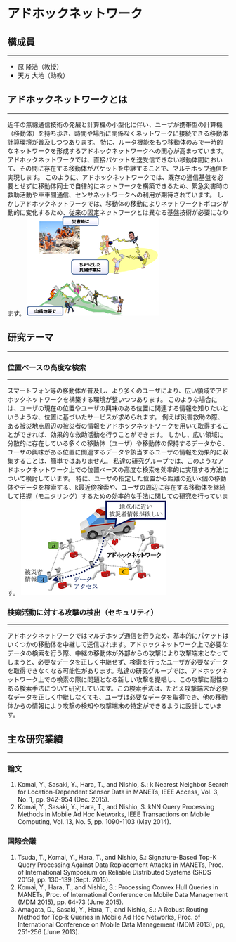 ﻿# アドホックネットワーク

## 構成員

-------

* 原 隆浩（教授）
* 天方 大地（助教）

## アドホックネットワークとは

-------

近年の無線通信技術の発展と計算機の小型化に伴い、ユーザが携帯型の計算機（移動体）を持ち歩き、時間や場所に関係なくネットワークに接続できる移動体計算環境が普及しつつあります。
特に、ルータ機能をもつ移動体のみで一時的なネットワークを形成するアドホックネットワークへの関心が高まっています。
アドホックネットワークでは、直接パケットを送受信できない移動体間において、その間に存在する移動体がパケットを中継することで、マルチホップ通信を実現します。
このように、アドホックネットワークでは、既存の通信基盤を必要とせずに移動体同士で自律的にネットワークを構築できるため、緊急災害時の救助活動や車車間通信、センサネットワークへの利用が期待されています。
しかしアドホックネットワークでは、移動体の移動によりネットワークトポロジが動的に変化するため、従来の固定ネットワークとは異なる基盤技術が必要になります。
![](./img/adhoc.png)


## 研究テーマ

-------

### 位置ベースの高度な検索

-------
スマートフォン等の移動体が普及し、より多くのユーザにより、広い領域でアドホックネットワークを構築する環境が整いつつあります。
このような場合には、ユーザの現在の位置やユーザの興味のある位置に関連する情報を知りたいというような、位置に基づいたサービスが求められます。
例えば災害救助の際、ある被災地点周辺の被災者の情報をアドホックネットワークを用いて取得することができれば、効果的な救助活動を行うことができます。
しかし、広い領域に分散的に存在している多くの移動体（ユーザ）や移動体の保持するデータから、ユーザの興味がある位置に関連するデータや該当するユーザの情報を効果的に収集することは、簡単ではありません。
私達の研究グループでは、このようなアドホックネットワーク上での位置ベースの高度な検索を効率的に実現する方法について検討しています。
特に、ユーザの指定した位置から距離の近いk個の移動体やデータを検索する、k最近傍検索や、ユーザの周辺に存在する移動体を継続して把握（モニタリング）するための効率的な手法に関しての研究を行っています。
![](./img/LBS.png "位置依存サービス")

### 検索活動に対する攻撃の検出（セキュリティ）

---

アドホックネットワークではマルチホップ通信を行うため、基本的にパケットはいくつかの移動体を中継して送信されます。アドホックネットワーク上で必要なデータの検索を行う際、中継の移動体が外部からの攻撃により攻撃端末となってしまうと、必要なデータを正しく中継せず、検索を行ったユーザが必要なデータを取得できなくなる可能性があります。私達の研究グループでは、アドホックネットワーク上での検索の際に問題となる新しい攻撃を提唱し、この攻撃に耐性のある検索手法について研究しています。この検索手法は、たとえ攻撃端末が必要なデータを正しく中継しなくても、ユーザは必要なデータを取得でき、他の移動体からの情報により攻撃の検知や攻撃端末の特定ができるように設計しています。

## 主な研究業績

-------

### 論文

1. Komai, Y., Sasaki, Y., Hara, T., and Nishio, S.: k Nearest Neighbor Search for Location-Dependent Sensor Data in MANETs, IEEE Access, Vol. 3, No. 1, pp. 942-954 (Dec. 2015).
2. Komai, Y., Sasaki, Y., Hara, T., and Nishio, S.:kNN Query Processing Methods in Mobile Ad Hoc Networks, IEEE Transactions on Mobile Computing, Vol. 13, No. 5, pp. 1090-1103 (May 2014).

### 国際会議

1. Tsuda, T., Komai, Y., Hara, T., and Nishio, S.: Signature-Based Top-K Query Processing Against Data Replacement Attacks in MANETs, Proc. of International Symposium on Reliable Distributed Systems (SRDS 2015), pp. 130-139 (Sept. 2015).
2. Komai, Y., Hara, T., and Nishio, S.: Processing Convex Hull Queries in MANETs, Proc. of International Conference on Mobile Data Management (MDM 2015), pp. 64-73 (June 2015).
3. Amagata, D., Sasaki, Y., Hara, T., and Nishio, S.: A Robust Routing Method for Top-k Queries in Mobile Ad Hoc Networks, Proc. of International Conference on Mobile Data Management (MDM 2013), pp, 251-256 (June 2013).